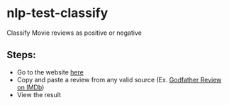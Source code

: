 # nlp-test-classify

Classify Movie reviews as positive or negative

## Steps: 

- Go to the website [here](https://nlp-test-classify.herokuapp.com)
- Copy and paste a review from any valid source (Ex. [Godfather Review on IMDb](https://www.imdb.com/title/tt0068646/))
- View the result

